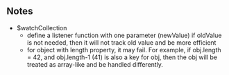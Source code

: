 
## Notes
* $watchCollection
  * define a listener function with one parameter (newValue) if oldValue is not needed, then it will not track old value and be more efficient
  * for object with length property, it may fail. For example, if obj.length = 42, and obj.length-1 (41) is also a key for obj, then the obj will be treated as array-like and be handled differently.